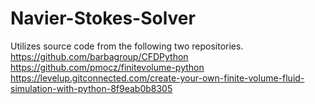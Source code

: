# Navier-Stokes-Solver
Utilizes source code from the following two repositories. 
https://github.com/barbagroup/CFDPython
https://github.com/pmocz/finitevolume-python
https://levelup.gitconnected.com/create-your-own-finite-volume-fluid-simulation-with-python-8f9eab0b8305
